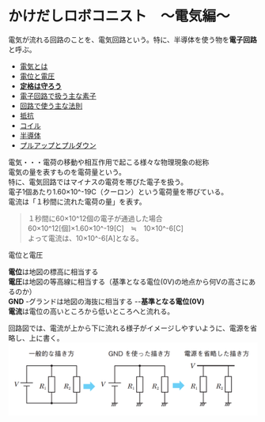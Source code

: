 # かけだしロボコニスト　～電気編～

電気が流れる回路のことを、電気回路という。特に、半導体を使う物を**電子回路**と呼ぶ。

* [電気とは](#denki1)
* [電位と電圧](#denki2)
* [**定格は守ろう**](#denki3)
* [電子回路で扱う主な素子](#denki4)
* [回路で使う主な法則](#denki5)
* [抵抗](#denki6)
* [コイル](#denki7)
* [半導体](#denki8)
* [プルアップとプルダウン](#denki9)


<a id="denki1">電気</a>・・・電荷の移動や相互作用で起こる様々な物理現象の総称  
電気の量を表すものを電荷量という。  
特に、電気回路ではマイナスの電荷を帯びた電子を扱う。  
電子1個あたり1.60×10^-19C（クーロン）という電荷量を帯びている。  
電流は「１秒間に流れた電荷の量」を表す。 

> １秒間に60×10^12個の電子が通過した場合   
> 60×10^12[個]×1.60×10^-19[C]　≒　10×10^-6[C]  
> よって電流は、10×10^-6[A]となる。  


<a id="denki2">電位と電圧</a>

**電位**は地図の標高に相当する  
**電圧**は地図の等高線に相当する（基準となる電位(0V)の地点から何Vの高さにあるのか）  
**GND**
-グランドは地図の海抜に相当する  --**基準となる電位(0V)**  
**電流**は電位の高いところから低いところへと流れる。

回路図では、電流が上から下に流れる様子がイメージしやすいように、電源を省略し、上に書く。
![image](/image/elec-1.png)



